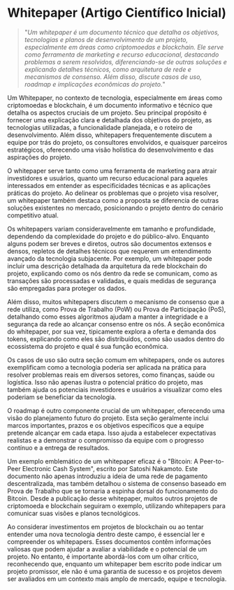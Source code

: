 # Whitepaper (Artigo Científico Inicial)

>"*Um whitepaper é um documento técnico que detalha os objetivos, tecnologias e planos de desenvolvimento de um projeto, especialmente em áreas como criptomoedas e blockchain. Ele serve como ferramenta de marketing e recurso educacional, destacando problemas a serem resolvidos, diferenciando-se de outras soluções e explicando detalhes técnicos, como arquitetura de rede e mecanismos de consenso. Além disso, discute casos de uso, roadmap e implicações econômicas do projeto.*"

Um Whitepaper, no contexto de tecnologia, especialmente em áreas como criptomoedas e blockchain, é um documento informativo e técnico que detalha os aspectos cruciais de um projeto. Seu principal propósito é fornecer uma explicação clara e detalhada dos objetivos do projeto, as tecnologias utilizadas, a funcionalidade planejada, e o roteiro de desenvolvimento. Além disso, whitepapers frequentemente discutem a equipe por trás do projeto, os consultores envolvidos, e quaisquer parceiros estratégicos, oferecendo uma visão holística do desenvolvimento e das aspirações do projeto.

O whitepaper serve tanto como uma ferramenta de marketing para atrair investidores e usuários, quanto um recurso educacional para aqueles interessados em entender as especificidades técnicas e as aplicações práticas do projeto. Ao delinear os problemas que o projeto visa resolver, um whitepaper também destaca como a proposta se diferencia de outras soluções existentes no mercado, posicionando o projeto dentro do cenário competitivo atual.

Os whitepapers variam consideravelmente em tamanho e profundidade, dependendo da complexidade do projeto e do público-alvo. Enquanto alguns podem ser breves e diretos, outros são documentos extensos e densos, repletos de detalhes técnicos que requerem um entendimento avançado da tecnologia subjacente. Por exemplo, um whitepaper pode incluir uma descrição detalhada da arquitetura da rede blockchain do projeto, explicando como os nós dentro da rede se comunicam, como as transações são processadas e validadas, e quais medidas de segurança são empregadas para proteger os dados.

Além disso, muitos whitepapers discutem o mecanismo de consenso que a rede utiliza, como Prova de Trabalho (PoW) ou Prova de Participação (PoS), detalhando como esses algoritmos ajudam a manter a integridade e a segurança da rede ao alcançar consenso entre os nós. A seção econômica do whitepaper, por sua vez, tipicamente explora a oferta e demanda dos tokens, explicando como eles são distribuídos, como são usados dentro do ecossistema do projeto e qual é sua função econômica.

Os casos de uso são outra seção comum em whitepapers, onde os autores exemplificam como a tecnologia poderia ser aplicada na prática para resolver problemas reais em diversos setores, como finanças, saúde ou logística. Isso não apenas ilustra o potencial prático do projeto, mas também ajuda os potenciais investidores e usuários a visualizar como eles poderiam se beneficiar da tecnologia.

O roadmap é outro componente crucial de um whitepaper, oferecendo uma visão do planejamento futuro do projeto. Esta seção geralmente inclui marcos importantes, prazos e os objetivos específicos que a equipe pretende alcançar em cada etapa. Isso ajuda a estabelecer expectativas realistas e a demonstrar o compromisso da equipe com o progresso contínuo e a entrega de resultados.

Um exemplo emblemático de um whitepaper eficaz é o "Bitcoin: A Peer-to-Peer Electronic Cash System", escrito por Satoshi Nakamoto. Este documento não apenas introduziu a ideia de uma rede de pagamento descentralizada, mas também detalhou o sistema de consenso baseado em Prova de Trabalho que se tornaria a espinha dorsal do funcionamento do Bitcoin. Desde a publicação desse whitepaper, muitos outros projetos de criptomoeda e blockchain seguiram o exemplo, utilizando whitepapers para comunicar suas visões e planos tecnológicos.

Ao considerar investimentos em projetos de blockchain ou ao tentar entender uma nova tecnologia dentro deste campo, é essencial ler e compreender os whitepapers. Esses documentos contêm informações valiosas que podem ajudar a avaliar a viabilidade e o potencial de um projeto. No entanto, é importante abordá-los com um olhar crítico, reconhecendo que, enquanto um whitepaper bem escrito pode indicar um projeto promissor, ele não é uma garantia de sucesso e os projetos devem ser avaliados em um contexto mais amplo de mercado, equipe e tecnologia.